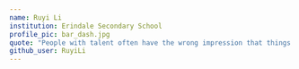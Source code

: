```yaml
---
name: Ruyi Li
institution: Erindale Secondary School
profile_pic: bar_dash.jpg
quote: "People with talent often have the wrong impression that things will go as they think."-Yusei Matsui
github_user: RuyiLi
---
```

